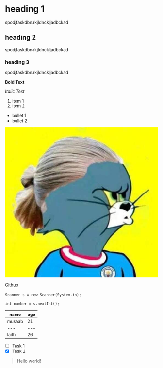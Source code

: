 # heading 1

spodjfaskdbnakjldnckljadbckad

## heading 2

spodjfaskdbnakjldnckljadbckad

### heading 3

spodjfaskdbnakjldnckljadbckad

**Bold Text**

_Italic Text_

1. item 1
2. item 2

- bullet 1
- bullet 2

![Haaland Tom](./Haaland.jpg)

[Github](https://github.com/MusaabAlfalahi)

`Scanner s = new Scanner(System.in);`

    int number = s.nextInt();

| name | age |
| --- | --- |
| musaab | 21 |
| --- | --- |
| laith | 26 |

- [ ] Task 1
- [x] Task 2

> Hello world!
